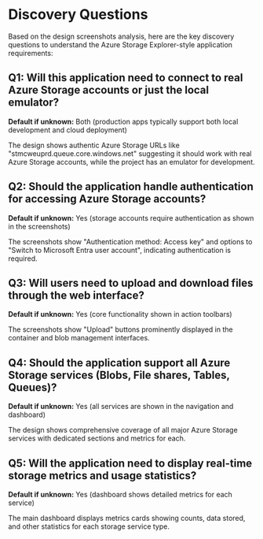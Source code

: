 # Discovery Questions

Based on the design screenshots analysis, here are the key discovery questions to understand the Azure Storage Explorer-style application requirements:

## Q1: Will this application need to connect to real Azure Storage accounts or just the local emulator?
**Default if unknown:** Both (production apps typically support both local development and cloud deployment)

The design shows authentic Azure Storage URLs like "stmcweuprd.queue.core.windows.net" suggesting it should work with real Azure Storage accounts, while the project has an emulator for development.

## Q2: Should the application handle authentication for accessing Azure Storage accounts?
**Default if unknown:** Yes (storage accounts require authentication as shown in the screenshots)

The screenshots show "Authentication method: Access key" and options to "Switch to Microsoft Entra user account", indicating authentication is required.

## Q3: Will users need to upload and download files through the web interface?
**Default if unknown:** Yes (core functionality shown in action toolbars)

The screenshots show "Upload" buttons prominently displayed in the container and blob management interfaces.

## Q4: Should the application support all Azure Storage services (Blobs, File shares, Tables, Queues)?
**Default if unknown:** Yes (all services are shown in the navigation and dashboard)

The design shows comprehensive coverage of all major Azure Storage services with dedicated sections and metrics for each.

## Q5: Will the application need to display real-time storage metrics and usage statistics?
**Default if unknown:** Yes (dashboard shows detailed metrics for each service)

The main dashboard displays metrics cards showing counts, data stored, and other statistics for each storage service type.
